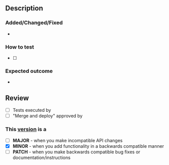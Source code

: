 ## Description
### Added/Changed/Fixed
-

### How to test
- [ ]

### Expected outcome
- 

## Review
- [ ] Tests executed by 
- [ ] "Merge and deploy" approved by

### This [version](https://semver.org/) is a
- [ ] **MAJOR** - when you make incompatible API changes
- [x] **MINOR** - when you add functionality in a backwards compatible manner
- [ ] **PATCH** - when you make backwards compatible bug fixes or documentation/instructions